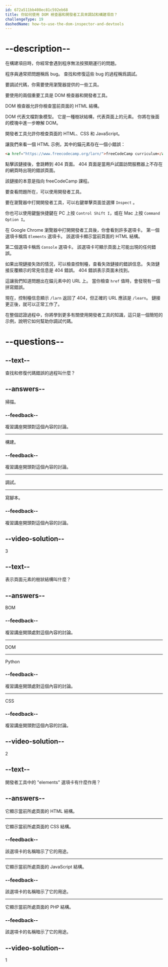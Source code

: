 ```yaml
---
id: 672a511bb408ec81c592eb68
title: 你如何使用 DOM 檢查器和開發者工具來調試和構建項目？
challengeType: 19
dashedName: how-to-use-the-dom-inspector-and-devtools
---
```


# --description--

在構建項目時，你經常會遇到程序無法按預期運行的問題。

程序員通常把問題稱爲 bug。 查找和修復這些 bug 的過程稱爲調試。

要調試代碼，你需要使用瀏覽器提供的一些工具。

要使用的兩個重要工具是 DOM 檢查器和開發者工具。

DOM 檢查器允許你檢查當前頁面的 HTML 結構。

DOM 代表文檔對象模型。 它是一種樹狀結構，代表頁面上的元素。 你將在後面的模塊中進一步瞭解 DOM。

開發者工具允許你檢查頁面的 HTML、CSS 和 JavaScript。

讓我們來看一個 HTML 示例，其中的錨元素存在一個小錯誤：

```html
<a href="https://www.freecodecamp.org/larn/">freeCodeCamp curriculum</a>
```

點擊該鏈接後，會跳轉到 404 頁面。 404 頁面是當用戶試圖訪問服務器上不存在的網頁時出現的錯誤頁面。

該鏈接的本意是指向 freeCodeCamp 課程。

要查看問題所在，可以使用開發者工具。

要在瀏覽器中打開開發者工具，可以右鍵單擊頁面並選擇 `Inspect` 。

你也可以使用鍵盤快捷鍵在 PC 上按  `Control Shift I`，或在 Mac 上按 `Command Option I`。

在 Google Chrome 瀏覽器中打開開發者工具後，你會看到許多選項卡。 第一個選項卡稱爲 `Elements` 選項卡。 該選項卡顯示當前頁面的 HTML 結構。

第二個選項卡稱爲 `Console` 選項卡。 該選項卡可顯示頁面上可能出現的任何錯誤。

如果出現鏈接失效的情況，可以檢查控制檯，查看失效鏈接的錯誤信息。 失效鏈接反覆顯示的常見信息是 404 錯誤。 404 錯誤表示頁面未找到。

這讓我們知道問題出在錨元素中的 URL 上。 當你檢查 `href` 值時，會發現有一個拼寫錯誤。

現在，控制檯信息顯示 `/larn` 返回了 404，但正確的 URL 應該是 `/learn`。 鏈接更正後，就可以正常工作了。

在整個認證過程中，你將學到更多有關使用開發者工具的知識，這只是一個簡短的示例，說明它如何幫助你調試代碼。

# --questions--

## --text--

查找和修復代碼錯誤的過程叫什麼？

## --answers--

掃描。

### --feedback--

複習講座開頭對這個內容的討論。

---

構建。

### --feedback--

複習講座開頭對這個內容的討論。

---

調試。

---

寫腳本。

### --feedback--

複習講座開頭對這個內容的討論。

## --video-solution--

3

## --text--

表示頁面元素的樹狀結構叫什麼？

## --answers--

BOM

### --feedback--

複習講座開頭處對這個內容的討論。

---

DOM

---

Python

### --feedback--

複習講座開頭處對這個內容的討論。

---

CSS

### --feedback--

複習講座開頭對這個內容的討論。

## --video-solution--

2

## --text--

開發者工具中的 "elements" 選項卡有什麼作用？

## --answers--

它顯示當前所處頁面的 HTML 結構。

---

它顯示當前所處頁面的 CSS 結構。

### --feedback--

該選項卡的名稱暗示了它的用途。

---

它顯示當前所處頁面的 JavaScript 結構。

### --feedback--

該選項卡的名稱暗示了它的用途。

---

它顯示當前所處頁面的 PHP 結構。

### --feedback--

該選項卡的名稱暗示了它的用途。

## --video-solution--

1
